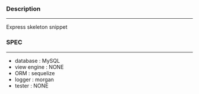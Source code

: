### Description
---
Express skeleton snippet

### SPEC 
---
- database : MySQL
- view engine : NONE
- ORM : sequelize
- logger : morgan
- tester : NONE 
